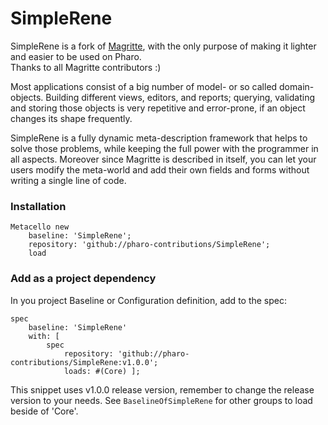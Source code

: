 # SimpleRene 

SimpleRene is a fork of [Magritte](https://github.com/magritte-metamodel/magritte), with the only purpose of making it 
lighter and easier to be used on Pharo.  
Thanks to all Magritte contributors :)

Most applications consist of a big number of model- or so called domain-objects. Building different views, editors, 
and reports; querying, validating and storing those objects is very repetitive and error-prone, if an object changes 
its shape frequently.

SimpleRene is a fully dynamic meta-description framework that helps to solve those problems, while keeping the full 
power with the programmer in all aspects. Moreover since Magritte is described in itself, you can let your users 
modify the meta-world and add their own fields and forms without writing a single line of code.

### Installation
```smalltalk
Metacello new
	baseline: 'SimpleRene';
	repository: 'github://pharo-contributions/SimpleRene';
	load
```

### Add as a project dependency

In you project Baseline or Configuration definition, add to the spec:

```
spec 
	baseline: 'SimpleRene' 
	with: [ 
		spec 
			repository: 'github://pharo-contributions/SimpleRene:v1.0.0'; 
            loads: #(Core) ]; 
```

This snippet uses v1.0.0 release version, remember to change the release version to your needs. 
See `BaselineOfSimpleRene` for other groups to load beside of 'Core'.
